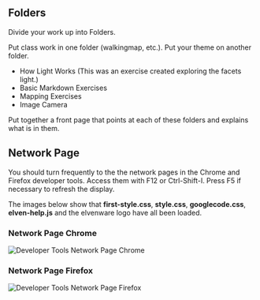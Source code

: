 ## Folders

Divide your work up into Folders.

Put class work in one folder (walkingmap, etc.). Put your theme on another folder.

- How Light Works (This was an exercise created exploring the facets light.)
- Basic Markdown Exercises  
- Mapping Exercises  
- Image Camera

Put together a front page that points at each of these folders and explains what is in them.

## Network Page

You should turn frequently to the the network pages in the Chrome and Firefox developer tools. Access them with F12 or Ctrl-Shift-I. Press F5 if necessary to refresh the display.

The images below show that **first-style.css**, **style.css**, **googlecode.css**, **elven-help.js** and the elvenware logo have all been loaded.

### Network Page Chrome

![Developer Tools Network Page Chrome][network-chrome]

### Network Page Firefox

![Developer Tools Network Page Firefox][network-firefox]

[network-chrome]: https://s3.amazonaws.com/bucket01.elvenware.com/images/network-chrome.png
[network-firefox]: https://s3.amazonaws.com/bucket01.elvenware.com/images/network-firefox.png
